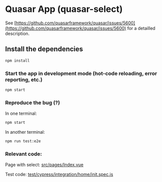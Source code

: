 # Quasar App (quasar-select)

See [https://github.com/quasarframework/quasar/issues/5600](https://github.com/quasarframework/quasar/issues/5600) for a detailled description.

## Install the dependencies
```bash
npm install
```

### Start the app in development mode (hot-code reloading, error reporting, etc.)
```bash
npm start
```

### Reproduce the bug (?)

In one terminal:

```bash
npm start
```

In another terminal:

```bash
npm run test:e2e
```

### Relevant code:

Page with select: [src/pages/Index.vue](src/pages/Index.vue)

Test code: [test/cypress/integration/home/init.spec.js](test/cypress/integration/home/init.spec.js)
